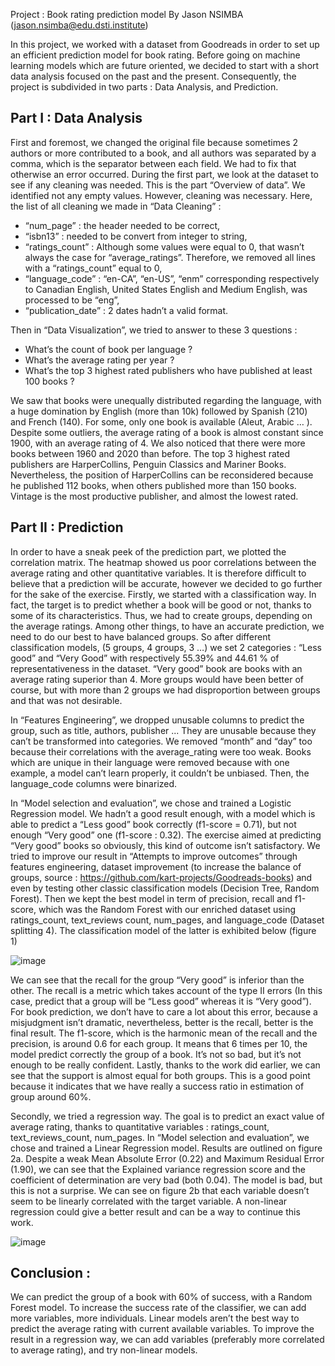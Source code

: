 Project : Book rating prediction model
By Jason NSIMBA (jason.nsimba@edu.dsti.institute)

In this project, we worked with a dataset from Goodreads in order to set up an efficient prediction model for book rating. Before going on machine learning models which are future oriented, we decided to start with a short data analysis focused on the past and the present. Consequently, the project is subdivided in two parts : Data Analysis, and Prediction. 

## Part I : Data Analysis
First and foremost, we changed the original file because sometimes 2 authors or more contributed to a book, and all authors was separated by a comma, which is the separator between each field. We had to fix that otherwise an error occurred. 
During the first part, we look at the dataset to see if any cleaning was needed. This is the part “Overview of data”. We identified not any empty values. However, cleaning was necessary. Here, the list of all cleaning we made in “Data Cleaning” :
-	“num_page” : the header needed to be correct,
-	“isbn13” : needed to be convert from integer to string, 
-	“ratings_count” : Although some values were equal to 0, that wasn’t always the case for “average_ratings”. Therefore, we removed all lines with a “ratings_count” equal to 0,
-	“language_code”  : “en-CA”, “en-US”, “enm” corresponding respectively to Canadian English, United States English and Medium English, was processed to be “eng”,
-	“publication_date” : 2 dates hadn’t a valid format. 

Then in “Data Visualization”, we tried to answer to these 3 questions : 
- What’s the count of book per language ? 
- What’s the average rating per year ?
- What’s the top 3 highest rated publishers who have published at least 100 books ? 

We saw that books were unequally distributed regarding the language, with a huge domination by English (more than 10k) followed by Spanish (210) and French (140). For some, only one book is available (Aleut, Arabic … ). Despite some outliers, the average rating of a book is almost constant since 1900, with an average rating of 4. We also noticed that there were more books between 1960 and 2020 than before. The top 3 highest rated publishers are HarperCollins, Penguin Classics and Mariner Books. Nevertheless, the position of HarperCollins can be reconsidered because he published 112 books, when others published more than 150 books. Vintage is the most productive publisher, and almost the lowest rated. 

## Part II : Prediction
In order to have a sneak peek of the prediction part, we plotted the correlation matrix. The heatmap showed us poor correlations between the average rating and other quantitative variables. It is therefore difficult to believe that a prediction will be accurate, however we decided to go further for the sake of the exercise.
Firstly, we started with a classification way. In fact, the target is to predict whether a book will be good or not, thanks to some of its characteristics. Thus, we had to create groups, depending on the average ratings. Among other things, to have an accurate prediction, we need to do our best to have balanced groups. So after different classification models, (5 groups, 4 groups, 3 …) we set 2 categories : “Less good” and “Very Good” with respectively 55.39% and 44.61 % of representativeness in the dataset. “Very good” book are books with an average rating superior than 4. More groups would have been better of course, but with more than 2 groups we had disproportion between groups and that was not desirable. 

In “Features Engineering”, we dropped unusable columns to predict the group, such as title, authors, publisher ... They are unusable because they can’t be transformed into categories. We removed “month” and “day” too because their correlations with the average_rating were too weak. Books which are unique in their language were removed because with one example, a model can’t learn properly, it couldn’t be unbiased. Then, the language_code columns were binarized. 

In “Model selection and evaluation”, we chose and trained a Logistic Regression model. We hadn’t a good result enough, with a model which is able to predict a “Less good” book correctly (f1-score = 0.71), but not enough “Very good” one (f1-score : 0.32). The exercise aimed at predicting “Very good” books so obviously, this kind of outcome isn’t satisfactory.  We tried to improve our result in “Attempts to improve outcomes” through features engineering, dataset improvement (to increase the balance of groups, source : https://github.com/kart-projects/Goodreads-books) and even by testing other classic classification models (Decision Tree, Random Forest). Then we kept the best model in term of precision, recall and f1-score, which was the Random Forest with our enriched dataset using ratings_count, text_reviews count, num_pages, and language_code (Dataset splitting 4).
The classification model of the latter is exhibited below (figure 1)

![image](https://user-images.githubusercontent.com/94021364/171062170-b8e52dc4-cf13-4084-9be0-10cdc6f42b23.png)

We can see that the recall for the group “Very good” is inferior than the other. The recall is a metric which takes account of the type II errors (In this case, predict that a group will be “Less good” whereas it is “Very good”). For book prediction, we don’t have to care a lot about this error, because a misjudgment isn’t dramatic, nevertheless, better is the recall, better is the final result. The f1-score, which is the harmonic mean of the recall and the precision, is around 0.6 for each group. It means that 6 times per 10, the model predict correctly the group of a book. It’s not so bad, but it’s not enough to be really confident. Lastly, thanks to the work did earlier, we can see that the support is almost equal for both groups. This is a good point because it indicates that we have really a success ratio in estimation of group around 60%. 

Secondly, we tried a regression way. The goal is to predict an exact value of average rating, thanks to quantitative variables : ratings_count, text_reviews_count, num_pages. In “Model selection and evaluation”, we chose and trained a Linear Regression model. Results are outlined on figure 2a. Despite a weak Mean Absolute Error (0.22) and Maximum Residual Error (1.90), we can see that the Explained variance regression score and the coefficient of determination are very bad (both 0.04). The model is bad, but this is not a surprise. We can see on figure 2b that each variable doesn’t seem to be linearly correlated with the target variable. A non-linear regression could give a better result and can be a way to continue this work. 

![image](https://user-images.githubusercontent.com/94021364/171062309-9031693e-e029-4f16-b366-475f3cd61750.png)

## Conclusion : 
We can predict the group of a book with 60% of success, with a Random Forest model. To increase the success rate of the classifier, we can add more variables, more individuals. Linear models aren’t the best way to predict the average rating with current available variables.  To improve the result in a regression way, we can add variables (preferably more correlated to average rating), and try non-linear models. 
